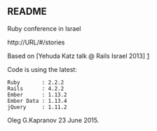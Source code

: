 README
------

Ruby conference in Israel

http://URL/#/stories

Based on [Yehuda Katz talk @ Rails Israel 2013] [1]

Code is using the latest:

```
Ruby       : 2.2.2
Rails      : 4.2.2
Ember      : 1.13.2
Ember Data : 1.13.4
jQuery     : 1.11.2
```

[1]:http://confreaks.tv/videos/railsisrael2013-off-the-menu-building-a-client-side-with-ember-and-rails

Oleg G.Kapranov 23 June 2015.
